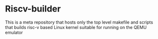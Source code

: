 # Riscv-builder

This is a meta repository that hosts only the top level makefile and scripts
that builds risc-v based Linux kernel suitable for running on the QEMU emulator
